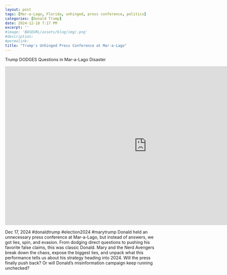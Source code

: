 ```yaml
---
layout: post
tags: [Mar-a-Lago, Florida, unhinged, press conference, politics]
categories: [Donald Trump]
date: 2024-12-18 7:17 PM
excerpt: ''
#image: 'BASEURL/assets/blog/img/.png'
#description:
#permalink:
title: "Trump's Unhinged Press Conference at Mar-a-Lago"
---
```



Trump DODGES Questions in Mar-a-Lago Disaster

<iframe width="932" height="524" src="https://www.youtube.com/embed/YCKFERpVz08" title="Trump DODGES Questions in Mar-a-Lago Disaster" frameborder="0" allow="accelerometer; autoplay; clipboard-write; encrypted-media; gyroscope; picture-in-picture; web-share" referrerpolicy="strict-origin-when-cross-origin" allowfullscreen></iframe>

Dec 17, 2024  #donaldtrump #election2024 #marytrump
Donald held an unnecessary press conference at Mar-a-Lago, but instead of answers, we got lies, spin, and evasion. From dodging direct questions to pushing his favorite false claims, this was classic Donald. Mary and the Nerd Avengers break down the chaos, expose the biggest lies, and unpack what this performance tells us about his strategy heading into 2024. Will the press finally push back? Or will Donald’s misinformation campaign keep running unchecked?

